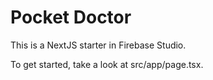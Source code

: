 # Pocket Doctor

This is a NextJS starter in Firebase Studio.

To get started, take a look at src/app/page.tsx.
